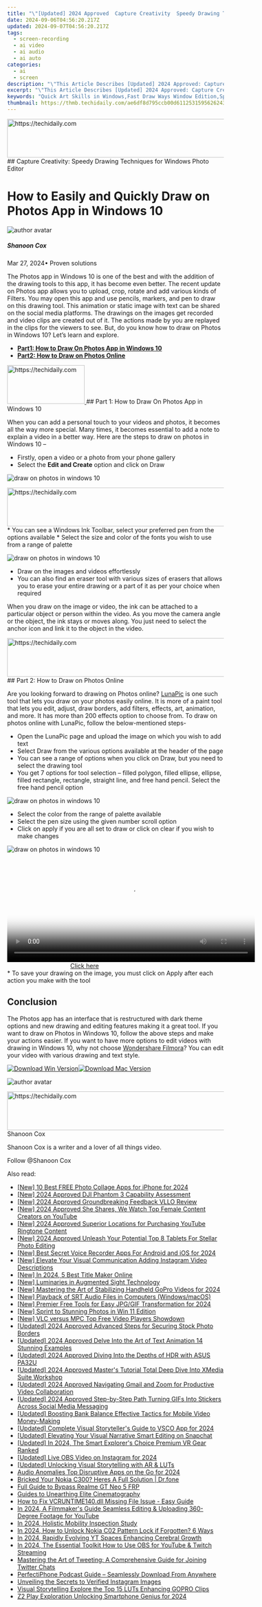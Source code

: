 ```yaml
---
title: "\"[Updated] 2024 Approved  Capture Creativity  Speedy Drawing Techniques for Windows Photo Editor\""
date: 2024-09-06T04:56:20.217Z
updated: 2024-09-07T04:56:20.217Z
tags: 
  - screen-recording
  - ai video
  - ai audio
  - ai auto
categories: 
  - ai
  - screen
description: "\"This Article Describes [Updated] 2024 Approved: Capture Creativity: Speedy Drawing Techniques for Windows Photo Editor\""
excerpt: "\"This Article Describes [Updated] 2024 Approved: Capture Creativity: Speedy Drawing Techniques for Windows Photo Editor\""
keywords: "Quick Art Skills in Windows,Fast Draw Ways Window Edition,Speed Up Creative Windows Pics,Rapid Creativity Windows Edit,Efficient Drawing Windows Tool,Swift Photo Techniques Window,Accelerated Creativity Windows Art"
thumbnail: https://thmb.techidaily.com/ae6df8d795ccb00d61125315956262434c01d350a9cd0692f6268b3c3a74de3f.jpg
---
```


<!-- affiliate ads begin -->
<a href="https://unicoeye.pxf.io/c/5597632/2134244/18498" target="_top" id="2134244">
  <img src="//a.impactradius-go.com/display-ad/18498-2134244" border="0" alt="https://techidaily.com" width="728" height="90"/>
</a>
<img height="0" width="0" src="https://unicoeye.pxf.io/i/5597632/2134244/18498" style="position:absolute;visibility:hidden;" border="0" />
<!-- affiliate ads end -->
## Capture Creativity: Speedy Drawing Techniques for Windows Photo Editor

# How to Easily and Quickly Draw on Photos App in Windows 10

![author avatar](https://images.wondershare.com/filmora/article-images/shannon-cox.jpg)

##### Shanoon Cox

 Mar 27, 2024• Proven solutions

The Photos app in Windows 10 is one of the best and with the addition of the drawing tools to this app, it has become even better. The recent update on Photos app allows you to upload, crop, rotate and add various kinds of Filters. You may open this app and use pencils, markers, and pen to draw on this drawing tool. This animation or static image with text can be shared on the social media platforms. The drawings on the images get recorded and video clips are created out of it. The actions made by you are replayed in the clips for the viewers to see. But, do you know how to draw on Photos in Windows 10? Let’s learn and explore.

* [**Part1: How to Draw On Photos App in Windows 10**](#part1)
* [**Part2: How to Draw on Photos Online**](#part2)

<!-- affiliate ads begin -->
<a href="https://25home.pxf.io/c/5597632/2123470/16836" target="_top" id="2123470">
  <img src="//a.impactradius-go.com/display-ad/16836-2123470" border="0" alt="https://techidaily.com" width="180" height="90"/>
</a>
<img height="0" width="0" src="https://25home.pxf.io/i/5597632/2123470/16836" style="position:absolute;visibility:hidden;" border="0" />
<!-- affiliate ads end -->
## Part 1: How to Draw On Photos App in Windows 10

When you can add a personal touch to your videos and photos, it becomes all the way more special. Many times, it becomes essential to add a note to explain a video in a better way. Here are the steps to draw on photos in Windows 10 –

* Firstly, open a video or a photo from your phone gallery
* Select the **Edit and Create** option and click on Draw

![draw on photos in windows 10](https://images.wondershare.com/filmora/article-images/draw-on-photos-in-windows-10.jpg)

<!-- affiliate ads begin -->
<a href="https://aligracehair.sjv.io/c/5597632/2115921/19272" target="_top" id="2115921">
  <img src="//a.impactradius-go.com/display-ad/19272-2115921" border="0" alt="https://techidaily.com" width="728" height="90"/>
</a>
<img height="0" width="0" src="https://aligracehair.sjv.io/i/5597632/2115921/19272" style="position:absolute;visibility:hidden;" border="0" />
<!-- affiliate ads end -->
* You can see a Windows Ink Toolbar, select your preferred pen from the options available
* Select the size and color of the fonts you wish to use from a range of palette

![draw on photos in windows 10](https://images.wondershare.com/filmora/article-images/start-drawing-on-photos-in-windows-10.jpg)

* Draw on the images and videos effortlessly
* You can also find an eraser tool with various sizes of erasers that allows you to erase your entire drawing or a part of it as per your choice when required

When you draw on the image or video, the ink can be attached to a particular object or person within the video. As you move the camera angle or the object, the ink stays or moves along. You just need to select the anchor icon and link it to the object in the video.

<!-- affiliate ads begin -->
<a href="https://unicoeye.pxf.io/c/5597632/2134234/18498" target="_top" id="2134234">
  <img src="//a.impactradius-go.com/display-ad/18498-2134234" border="0" alt="https://techidaily.com" width="728" height="90"/>
</a>
<img height="0" width="0" src="https://unicoeye.pxf.io/i/5597632/2134234/18498" style="position:absolute;visibility:hidden;" border="0" />
<!-- affiliate ads end -->
## Part 2: How to Draw on Photos Online

Are you looking forward to drawing on Photos online? [LunaPic](https://www140.lunapic.com/editor/?action=draw) is one such tool that lets you draw on your photos easily online. It is more of a paint tool that lets you edit, adjust, draw borders, add filters, effects, art, animation, and more. It has more than 200 effects option to choose from. To draw on photos online with LunaPic, follow the below-mentioned steps-

* Open the LunaPic page and upload the image on which you wish to add text
* Select Draw from the various options available at the header of the page
* You can see a range of options when you click on Draw, but you need to select the drawing tool
* You get 7 options for tool selection – filled polygon, filled ellipse, ellipse, filled rectangle, rectangle, straight line, and free hand pencil. Select the free hand pencil option

![draw on photos in windows 10](https://images.wondershare.com/filmora/article-images/lunapic-drawing.jpg)

* Select the color from the range of palette available
* Select the pen size using the given number scroll option
* Click on apply if you are all set to draw or click on clear if you wish to make changes

![draw on photos in windows 10](https://images.wondershare.com/filmora/article-images/editing-drawings-on-windows-10.jpg)

<!-- affiliate ads begin -->
<span id="1983582">
					<video width="576" height="240" style="cursor:pointer"
           poster="//a.impactradius-go.com/display-clicktoplayimage/1983582.png"
           onclick="if(!this.playClicked){this.play();this.setAttribute('controls',true);this.playClicked=true;}">
	   <source src="//a.impactradius-go.com/display-ad/22993-1983582">
	   <img src="//a.impactradius-go.com/display-clicktoplayimage/1983582.png" style="border: none; height: 100%; width: 100%; object-fit: contain">
	</video>
	<div style="width:360px;text-align:center"><a href="javascript:window.open(decodeURIComponent('https%3A%2F%2Fhomestyler.sjv.io%2Fc%2F5597632%2F1983582%2F22993'), '_blank');void(0);">Click here</a></div>
</span>
<img height="0" width="0" src="https://imp.pxf.io/i/5597632/1983582/22993" style="position:absolute;visibility:hidden;" border="0" />
<!-- affiliate ads end -->
* To save your drawing on the image, you must click on Apply after each action you make with the tool

## Conclusion

The Photos app has an interface that is restructured with dark theme options and new drawing and editing features making it a great tool. If you want to draw on Photos in Windows 10, follow the above steps and make your actions easier. If you want to have more options to edit videos with drawing in Windows 10, why not choose [Wondershare Filmora](https://tools.techidaily.com/wondershare/filmora/download/)? You can edit your video with various drawing and text style.

[![Download Win Version](https://images.wondershare.com/filmora/guide/download-btn-win.jpg)](https://tools.techidaily.com/wondershare/filmora/download/)[![Download Mac Version](https://images.wondershare.com/filmora/guide/download-btn-mac.jpg)](https://tools.techidaily.com/wondershare/filmora/download/)

![author avatar](https://images.wondershare.com/filmora/article-images/shannon-cox.jpg)

<!-- affiliate ads begin -->
<a href="https://ephamedtechinc.pxf.io/c/5597632/2137223/26400" target="_top" id="2137223">
  <img src="//a.impactradius-go.com/display-ad/26400-2137223" border="0" alt="https://techidaily.com" width="728" height="90"/>
</a>
<img height="0" width="0" src="https://ephamedtechinc.pxf.io/i/5597632/2137223/26400" style="position:absolute;visibility:hidden;" border="0" />
<!-- affiliate ads end -->
Shanoon Cox

Shanoon Cox is a writer and a lover of all things video.

Follow @Shanoon Cox


<ins class="adsbygoogle"
     style="display:block"
     data-ad-format="autorelaxed"
     data-ad-client="ca-pub-7571918770474297"
     data-ad-slot="1223367746"></ins>



<ins class="adsbygoogle"
     style="display:block"
     data-ad-client="ca-pub-7571918770474297"
     data-ad-slot="8358498916"
     data-ad-format="auto"
     data-full-width-responsive="true"></ins>






<span class="atpl-alsoreadstyle">Also read:</span>
<div><ul>
<li><a href="https://fox-access.techidaily.com/new-10-best-free-photo-collage-apps-for-iphone-for-2024/"><u>[New] 10 Best FREE Photo Collage Apps for iPhone for 2024</u></a></li>
<li><a href="https://fox-access.techidaily.com/new-2024-approved-dji-phantom-3-capability-assessment/"><u>[New] 2024 Approved DJI Phantom 3 Capability Assessment</u></a></li>
<li><a href="https://fox-access.techidaily.com/new-2024-approved-groundbreaking-feedback-vllo-review/"><u>[New] 2024 Approved Groundbreaking Feedback VLLO Review</u></a></li>
<li><a href="https://youtube-lab.techidaily.com/024-approved-she-shares-we-watch-top-female-content-creators-on-youtube/"><u>[New] 2024 Approved She Shares, We Watch Top Female Content Creators on YouTube</u></a></li>
<li><a href="https://fox-access.techidaily.com/new-2024-approved-superior-locations-for-purchasing-youtube-ringtone-content/"><u>[New] 2024 Approved Superior Locations for Purchasing YouTube Ringtone Content</u></a></li>
<li><a href="https://fox-access.techidaily.com/new-2024-approved-unleash-your-potential-top-8-tablets-for-stellar-photo-editing/"><u>[New] 2024 Approved Unleash Your Potential Top 8 Tablets For Stellar Photo Editing</u></a></li>
<li><a href="https://on-screen-recording.techidaily.com/new-best-secret-voice-recorder-apps-for-android-and-ios-for-2024/"><u>[New] Best Secret Voice Recorder Apps For Android and iOS for 2024</u></a></li>
<li><a href="https://instagram-video-files.techidaily.com/new-elevate-your-visual-communication-adding-instagram-video-descriptions/"><u>[New] Elevate Your Visual Communication Adding Instagram Video Descriptions</u></a></li>
<li><a href="https://fox-access.techidaily.com/new-in-2024-5-best-title-maker-online/"><u>[New] In 2024, 5 Best Title Maker Online</u></a></li>
<li><a href="https://extra-guidance.techidaily.com/new-luminaries-in-augmented-sight-technology/"><u>[New] Luminaries in Augmented Sight Technology</u></a></li>
<li><a href="https://fox-access.techidaily.com/new-mastering-the-art-of-stabilizing-handheld-gopro-videos-for-2024/"><u>[New] Mastering the Art of Stabilizing Handheld GoPro Videos for 2024</u></a></li>
<li><a href="https://fox-access.techidaily.com/new-playback-of-srt-audio-files-in-computers-windowsmacos/"><u>[New] Playback of SRT Audio Files in Computers (Windows/macOS)</u></a></li>
<li><a href="https://fox-access.techidaily.com/new-premier-free-tools-for-easy-jpggif-transformation-for-2024/"><u>[New] Premier Free Tools for Easy JPG/GIF Transformation for 2024</u></a></li>
<li><a href="https://fox-access.techidaily.com/new-sprint-to-stunning-photos-in-win-11-edition/"><u>[New] Sprint to Stunning Photos in Win 11 Edition</u></a></li>
<li><a href="https://fox-access.techidaily.com/new-vlc-versus-mpc-top-free-video-players-showdown/"><u>[New] VLC versus MPC Top Free Video Players Showdown</u></a></li>
<li><a href="https://fox-access.techidaily.com/updated-2024-approved-advanced-steps-for-securing-stock-photo-borders/"><u>[Updated] 2024 Approved Advanced Steps for Securing Stock Photo Borders</u></a></li>
<li><a href="https://fox-access.techidaily.com/updated-2024-approved-delve-into-the-art-of-text-animation-14-stunning-examples/"><u>[Updated] 2024 Approved Delve Into the Art of Text Animation 14 Stunning Examples</u></a></li>
<li><a href="https://fox-access.techidaily.com/updated-2024-approved-diving-into-the-depths-of-hdr-with-asus-pa32u/"><u>[Updated] 2024 Approved Diving Into the Depths of HDR with ASUS PA32U</u></a></li>
<li><a href="https://fox-access.techidaily.com/updated-2024-approved-masters-tutorial-total-deep-dive-into-xmedia-suite-workshop/"><u>[Updated] 2024 Approved Master's Tutorial Total Deep Dive Into XMedia Suite Workshop</u></a></li>
<li><a href="https://fox-access.techidaily.com/updated-2024-approved-navigating-gmail-and-zoom-for-productive-video-collaboration/"><u>[Updated] 2024 Approved Navigating Gmail and Zoom for Productive Video Collaboration</u></a></li>
<li><a href="https://fox-access.techidaily.com/updated-2024-approved-step-by-step-path-turning-gifs-into-stickers-across-social-media-messaging/"><u>[Updated] 2024 Approved Step-by-Step Path Turning GIFs Into Stickers Across Social Media Messaging</u></a></li>
<li><a href="https://youtube-videos.techidaily.com/updated-boosting-bank-balance-effective-tactics-for-mobile-video-money-making/"><u>[Updated] Boosting Bank Balance Effective Tactics for Mobile Video Money-Making</u></a></li>
<li><a href="https://fox-access.techidaily.com/updated-complete-visual-storytellers-guide-to-vsco-app-for-2024/"><u>[Updated] Complete Visual Storyteller's Guide to VSCO App for 2024</u></a></li>
<li><a href="https://snapchat-videos.techidaily.com/updated-elevating-your-visual-narrative-smart-editing-on-snapchat/"><u>[Updated] Elevating Your Visual Narrative Smart Editing on Snapchat</u></a></li>
<li><a href="https://fox-access.techidaily.com/updated-in-2024-the-smart-explorers-choice-premium-vr-gear-ranked/"><u>[Updated] In 2024, The Smart Explorer's Choice Premium VR Gear Ranked</u></a></li>
<li><a href="https://screen-mirroring-recording.techidaily.com/updated-live-obs-video-on-instagram-for-2024/"><u>[Updated] Live OBS Video on Instagram for 2024</u></a></li>
<li><a href="https://fox-access.techidaily.com/updated-unlocking-visual-storytelling-with-ar-and-luts/"><u>[Updated] Unlocking Visual Storytelling with AR & LUTs</u></a></li>
<li><a href="https://youtube-webster.techidaily.com/-anomalies-top-disruptive-apps-on-the-go-for-2024/"><u>Audio Anomalies Top Disruptive Apps on the Go for 2024</u></a></li>
<li><a href="https://howto.techidaily.com/bricked-your-nokia-c300-heres-a-full-solution-drfone-by-drfone-fix-android-problems-fix-android-problems/"><u>Bricked Your Nokia C300? Heres A Full Solution | Dr.fone</u></a></li>
<li><a href="https://bypass-frp.techidaily.com/full-guide-to-bypass-realme-gt-neo-5-frp-by-drfone-android/"><u>Full Guide to Bypass Realme GT Neo 5 FRP</u></a></li>
<li><a href="https://fox-access.techidaily.com/guides-to-unearthing-elite-cinematography/"><u>Guides to Unearthing Elite Cinematography</u></a></li>
<li><a href="https://win-howtos.techidaily.com/how-to-fix-vcruntime140dll-missing-file-issue-easy-guide/"><u>How to Fix VCRUNTIME140.dll Missing File Issue - Easy Guide</u></a></li>
<li><a href="https://youtube-docs.techidaily.com/24-a-filmmakers-guide-seamless-editing-and-uploading-360-degree-footage-for-youtube/"><u>In 2024, A Filmmaker's Guide Seamless Editing & Uploading 360-Degree Footage for YouTube</u></a></li>
<li><a href="https://fox-access.techidaily.com/in-2024-holistic-mobility-inspection-study/"><u>In 2024, Holistic Mobility Inspection Study</u></a></li>
<li><a href="https://easy-unlock-android.techidaily.com/in-2024-how-to-unlock-nokia-c02-pattern-lock-if-forgotten-6-ways-by-drfone-android/"><u>In 2024, How to Unlock Nokia C02 Pattern Lock if Forgotten? 6 Ways</u></a></li>
<li><a href="https://youtube-help.techidaily.com/in-2024-rapidly-evolving-yt-spaces-enhancing-cerebral-growth/"><u>In 2024, Rapidly Evolving YT Spaces Enhancing Cerebral Growth</u></a></li>
<li><a href="https://screen-sharing-recording.techidaily.com/in-2024-the-essential-toolkit-how-to-use-obs-for-youtube-and-twitch-streaming/"><u>In 2024, The Essential Toolkit How to Use OBS for YouTube & Twitch Streaming</u></a></li>
<li><a href="https://tech-recovery.techidaily.com/mastering-the-art-of-tweeting-a-comprehensive-guide-for-joining-twitter-chats/"><u>Mastering the Art of Tweeting: A Comprehensive Guide for Joining Twitter Chats</u></a></li>
<li><a href="https://fox-access.techidaily.com/perfectiphone-podcast-guide-seamlessly-download-from-anywhere/"><u>PerfectiPhone Podcast Guide – Seamlessly Download From Anywhere</u></a></li>
<li><a href="https://instagram-clips.techidaily.com/unveiling-the-secrets-to-verified-instagram-images/"><u>Unveiling the Secrets to Verified Instagram Images</u></a></li>
<li><a href="https://fox-access.techidaily.com/visual-storytelling-explore-the-top-15-luts-enhancing-gopro-clips/"><u>Visual Storytelling Explore the Top 15 LUTs Enhancing GOPRO Clips</u></a></li>
<li><a href="https://fox-access.techidaily.com/z2-play-exploration-unlocking-smartphone-genius-for-2024/"><u>Z2 Play Exploration Unlocking Smartphone Genius for 2024</u></a></li>
</ul></div>

